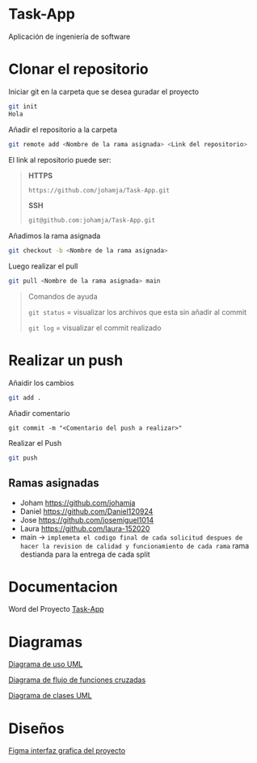 # Task-App
Aplicación de ingeniería de software
# Clonar el repositorio
Iniciar git en la carpeta que se desea guradar el proyecto
``` bash
git init
Hola
```
Añadir el repositorio a la carpeta
``` bash
git remote add <Nombre de la rama asignada> <Link del repositorio>
```
El link al repositorio puede ser:
> **HTTPS**
>``` bash
> https://github.com/johamja/Task-App.git
>```
> **SSH**
>``` bash
> git@github.com:johamja/Task-App.git
>```
Añadimos la rama asignada 
``` bash
git checkout -b <Nombre de la rama asignada>
```
Luego realizar el pull
``` bash
git pull <Nombre de la rama asignada> main
```
> Comandos de ayuda 
> 
> `git status` = visualizar los archivos que esta sin añadir al commit
> 
> `git log` = visualizar el commit realizado


# Realizar un push
Añaidir los cambios
``` bash
git add .
```
Añadir comentario
```
git commit -m "<Comentario del push a realizar>"
```
Realizar el Push
``` bash
git push 
```

## Ramas asignadas

- Joham https://github.com/johamja
- Daniel https://github.com/Daniel120924
- Jose https://github.com/josemiguel1014
- Laura https://github.com/laura-152020
- main -> ``implemeta el codigo final de cada solicitud despues de hacer la revision de calidad y funcionamiento de cada rama`` rama destianda para la entrega de cada split

# Documentacion 
Word del Proyecto 
[Task-App](https://upbeduco-my.sharepoint.com/:w:/g/personal/jaider_morales_upb_edu_co/EZUO_zTJ865IoJLpbNsz_8MBc7bRWz5cOct8caM_R2PFjQ?e=fevP6L)
# Diagramas

[Diagrama de uso UML](https://upbeduco-my.sharepoint.com/:u:/g/personal/jaider_morales_upb_edu_co/ESMg2HWuY-FJur_SpF_CxewBfchtsDJEVdGVn15lfL2dsg?e=QMG7f7)

[Diagrama de flujo de funciones cruzadas](https://upbeduco-my.sharepoint.com/:u:/g/personal/jaider_morales_upb_edu_co/EfChokOmW95JhSe7a4A_mw0BhXJXHCu-0VNaX5DjyMl9Nw?e=GAM10t)

[Diagrama de clases UML](https://upbeduco-my.sharepoint.com/:u:/g/personal/jaider_morales_upb_edu_co/ESMg2HWuY-FJur_SpF_CxewBfchtsDJEVdGVn15lfL2dsg?e=8U1l0x)

# Diseños
[Figma interfaz grafica del proyecto](https://www.figma.com/file/N5OxmMcwmWnkzwLbpRvmMH/Untitled?node-id=2%3A65)
